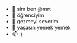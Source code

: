 - 👋 slm ben @mrt
- 👀 öğrenciyim
- 🌱 gezmeyi severim
- 💞️ yaşasın yemek yemek
- 📫 :)

<!---
mstfbll/mstfbll is a ✨ special ✨ repository because its `README.md` (this file) appears on your GitHub profile.
You can click the Preview link to take a look at your changes.
--->
